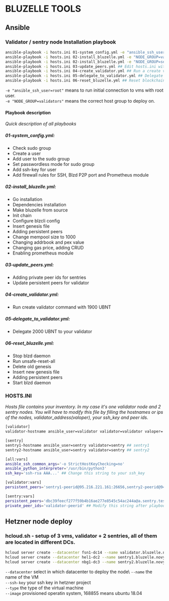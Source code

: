 # BLUZELLE TOOLS

## Ansible 
### Validator / sentry node Installation playbook

```sh
ansible-playbook -i hosts.ini 01-system_config.yml -e "ansible_ssh_user=root" ## Prepare all the inventory
ansible-playbook -i hosts.ini 02-install_bluzelle.yml -e "NODE_GROUP=validator" ## Run the valiator node installation
ansible-playbook -i hosts.ini 02-install_bluzelle.yml -e "NODE_GROUP=sentry" ## Run sentry nodes installation
ansible-playbook -i hosts.ini 03-update_peers.yml ## Edit hosts.ini with node ids from previous step and run to update the blzd config on nodes
ansible-playbook -i hosts.ini 04-create_validator.yml ## Run a create validator command
ansible-playbook -i hosts.ini 05-delegate_to_validator.yml ## Delegate more tokens to the validator
ansible-playbook -i hosts.ini 06-reset_bluzelle.yml ## Reset blockchain data and setup again
```

``` -e "ansible_ssh_user=root" ``` means to run initial connection to vms with root user.\
``` -e "NODE_GROUP=validators" ``` means the correct host group to deploy on.

#### Playbook description
_Quick description of all playbooks_

##### 01-system_config.yml:
* Check sudo group
* Create a user
* Add user to the sudo group
* Set passwordless mode for sudo group
* Add ssh-key for user
* Add firewall rules for SSH, Blzd P2P port and Prometheus module

##### 02-install_bluzelle.yml:
* Go installation
* Dependencies installation
* Make bluzelle from source
* Init chain
* Configure blzcli config
* Insert genesis file
* Adding persistent peers
* Change mempool size to 1000
* Changing addrbook and pex value
* Changing gas price, adding CRUD
* Enabling prometheus module

##### 03-update_peers.yml:
* Adding private peer ids for sentries
* Update persistent peers for validator

##### 04-create_validator.yml:
* Run create validator command with 1900 UBNT

##### 05-delegate_to_validator.yml:
* Delegate 2000 UBNT to your validator

##### 06-reset_bluzelle.yml:
* Stop blzd daemon
* Run unsafe-reset-all
* Delete old genesis
* Insert new genesis file
* Adding persistent peers
* Start blzd daemon

### HOSTS.INI
_Hosts file contains your inventory. In my case it's one validator node and 2 sentry nodes. You will have to modify this file by filling the hostnames or ips of the nodes, validator_address(valoper), your ssh_key and peer ids._

```sh
[validator]
validator-hostname ansible_user=validator validator=validator valoper='bluzellevaloper' ## Modify with your validator address

[sentry]
sentry1-hostname ansible_user=sentry validator=sentry ## sentry1
sentry2-hostname ansible_user=sentry validator=sentry ## sentry2

[all:vars]
ansible_ssh_common_args='-o StrictHostKeyChecking=no'
ansible_python_interpreter='/usr/bin/python3'
ssh_key='ssh-rsa AAA...' ## Change this string to your ssh_key

[validator:vars]
persistent_peers='sentry1-peerid@95.216.221.161:26656,sentry2-peerid@94.130.110.111:26656' ## Modify this string after playbook 02.

[sentry:vars]
persistent_peers='dbc39feecf277f59b4b16ae277e8545c54ac244a@a.sentry.testnet.public.bluzelle.com:26656,f1b412c2a33bda98f42959e86602a0ca9a3ede22@b.sentry.testnet.public.bluzelle.com:26656,87e575d7f765a965f0518fbb41d34f371afa0fda@c.sentry.testnet.public.bluzelle.com:26656,3a36a8dbbc5ee1234945933c00aa8ad362751829@d.sentry.testnet.public.bluzelle.com:26656,1b2639a20921407fba5367642213844ea7d8f677@e.sentry.testnet.public.bluzelle.com:26656'
private_peer_ids='validator-peerid' ## Modify this string after playbook 02.
```

## Hetzner node deploy 
### hcloud.sh - setup of 3 vms, validator + 2 sentries, all of them are located in different DCs.

```sh
hcloud server create --datacenter fsn1-dc14 --name validator.bluzelle.novy.pw --ssh-key "key-id"  --type cpx31 --image 168855
hcloud server create --datacenter hel1-dc2 --name sentry1.bluzelle.novy.pw --ssh-key "key-id"  --type cpx31 --image 168855
hcloud server create --datacenter nbg1-dc3 --name sentry2.bluzelle.novy.pw --ssh-key "key-id"  --type cpx31 --image 168855
```

``` --datacenter ``` select in which datacenter to deploy the node\ 
``` --name ``` the name of the VM\
``` --ssh-key ``` your ssh key in hetzner project\
``` --type ``` the type of the virtual machine\
``` --image ``` provisioned operatin system, 168855 means ubuntu 18.04
